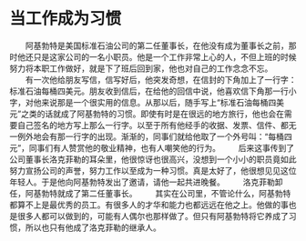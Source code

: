 # 当工作成为习惯
　　阿基勃特是美国标准石油公司的第二任董事长，在他没有成为董事长之前，那时他还只是这家公司的一名小职员。他是一个工作非常上心的人，不但上班的时候努力将本职工作做好，就是下了班后回到家，他也对自己的工作念念不忘。 
　　有一次他给朋友写信，信写好后，他突发奇想，在信封的下角加上了一行字：标准石油每桶四美元。朋友收到信后，在给他的回信中说，他喜欢信下角那一行小字，对他来说那是一个很实用的信息。从那以后，随手写上“标准石油每桶四美元”之类的话就成了阿基勃特的习惯。即使有时是在很远的地方旅行，他也会在需要自己签名的地方写上那么一行字。以至于所有他经手的收据、发票、信件、都无一例外地会有那一行字的出现。渐渐的，同事们就给他取了一个外号叫：“每桶四元”，同事们有人赞赏他的敬业精神，也有人嘲笑他的行为。 
　　后来这事传到了公司董事长洛克菲勒的耳朵里，他很惊讶也很高兴，没想到一个小小的职员竟如此努力宣扬公司的声誉，努力工作以至成为一种习惯。真是太好了，他很想见见这位年轻人。于是他向阿基勃特发出了邀请，请他一起共进晚餐。 
　　洛克菲勒卸任，阿基勃特就成了第二任董事长。 
　　其实在公司里，不管论什么，阿基勃特都算不上是最优秀的员工。有很多人的才华和能力也都远远在他之上。他做的事也是很多人都可以做到的，可能有人偶尔也那样做了。但只有阿基勃特将它养成了习惯，所以也只有他成了洛克菲勒的继承人。
 